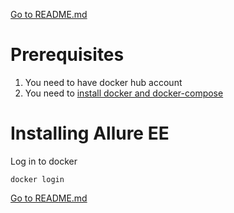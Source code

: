 [Go to README.md](../README.md)
# Prerequisites
1. You need to have docker hub account
2. You need to [install docker and docker-compose](001%20raspi_docker_docker-compose.md)

# Installing Allure EE

Log in to docker
```
docker login
```




[Go to README.md](../README.md)